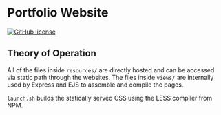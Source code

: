 # Portfolio Website

[![GitHub license](https://img.shields.io/github/license/jamestaylr/portfolio-website.svg)]()

## Theory of Operation

All of the files inside `resources/` are directly hosted and can be accessed via static path through the websites. The files inside `views/` are internally used by Express and EJS to assemble and compile the pages.

`launch.sh` builds the statically served CSS using the LESS compiler from NPM.
